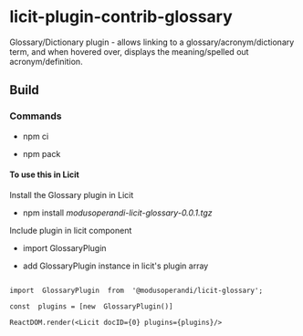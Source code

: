 # licit-plugin-contrib-glossary
Glossary/Dictionary plugin - allows linking to a glossary/acronym/dictionary term, and when hovered over, displays the meaning/spelled out acronym/definition.

## Build

### Commands

- npm ci

- npm pack

#### To use this in Licit

Install the Glossary plugin in Licit

- npm install _modusoperandi-licit-glossary-0.0.1.tgz_

Include plugin in licit component

- import GlossaryPlugin

- add GlossaryPlugin instance in licit's plugin array

```

import  GlossaryPlugin  from  '@modusoperandi/licit-glossary';

const  plugins = [new  GlossaryPlugin()]

ReactDOM.render(<Licit docID={0} plugins={plugins}/>


```
